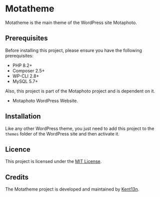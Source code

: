 # Motatheme

Motatheme is the main theme of the WordPress site Motaphoto.

## Prerequisites

Before installing this project, please ensure you have the following prerequisites:

- PHP 8.2+
- Composer 2.5+
- WP-CLI 2.8+
- MySQL 5.7+

Also, this project is part of the Motaphoto project and is dependent on it.

- Motaphoto WordPress Website.

## Installation

Like any other WordPress theme, you just need to add this project to the ```themes``` folder of the WordPress site and then
activate it.

## Licence

This project is licensed under the [MIT License](LICENSE.md).

## Credits

The Motatheme project is developed and maintained by [Kent13n](https://github.com/kent13n/).
